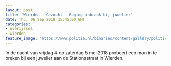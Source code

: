 ```yaml
---
layout: post
title: "Wierden - Gezocht - Poging inbraak bij juwelier"
date: Thu, 06 Sep 2018 15:45:00 GMT
categories: 
- overijssel 
- wierden 
feature_image: "https://www.politie.nl/binaries/content/gallery/politie/gezocht/verdachten/2018/september/02-on/2018194275-1.jpg"
---
```


In de nacht van vrijdag 4 op zaterdag 5 mei 2018 probeert een man in te breken bij een juwelier aan de Stationsstraat in Wierden.
